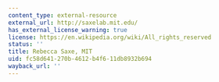 ```yaml
---
content_type: external-resource
external_url: http://saxelab.mit.edu/
has_external_license_warning: true
license: https://en.wikipedia.org/wiki/All_rights_reserved
status: ''
title: Rebecca Saxe, MIT
uid: fc58d641-270b-4612-b4f6-11db8932b694
wayback_url: ''
---
```

